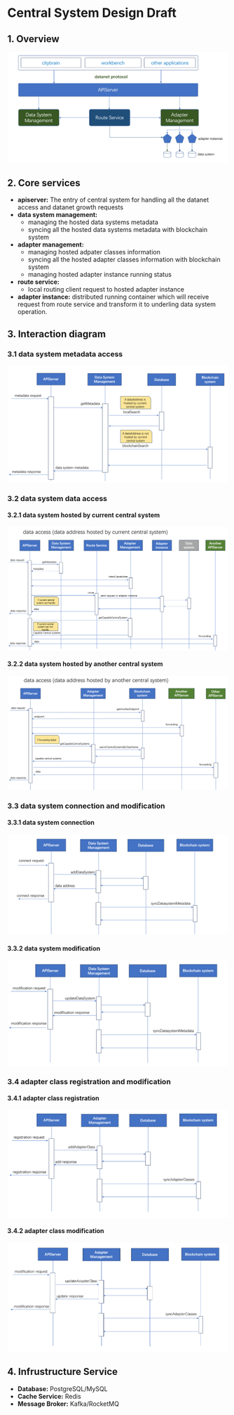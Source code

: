 # Central System Design Draft

## 1. Overview

![Alt text](img/overview.png)

## 2. Core services

* **apiserver:** The entry of central system for handling all the datanet access and datanet growth requests
* **data system management:** 
  * managing the hosted data systems metadata
  * syncing all the hosted data systems metadata with blockchain system
* **adapter management:**
  * managing hosted adpater classes information
  * syncing all the hosted adapter classes information with blockchain system
  * managing hosted adapter instance running status
* **route service:** 
  * local routing client request to hosted adapter instance
* **adapter instance:** distributed running container which will receive request from route service and transform it to underling data system operation.

## 3. Interaction diagram

### 3.1 data system metadata access

![Alt text](img/metadata-access.png)

### 3.2 data system data access
#### 3.2.1 data system hosted by current central system
![Alt text](img/data-access-1.png)

#### 3.2.2 data system hosted by another central system
![Alt text](img/data-access-2.png)

### 3.3 data system connection and modification
#### 3.3.1 data system connection
![Alt text](img/datasystem-connection.png)

#### 3.3.2 data system modification
![Alt text](img/datasystem-modification.png)

### 3.4 adapter class registration and modification
#### 3.4.1 adapter class registration
![Alt text](img/adapterclass-registration.png)

#### 3.4.2 adapter class modification
![Alt text](img/adapterclass-modification.png)


## 4. Infrustructure Service

* **Database:** PostgreSQL/MySQL
* **Cache Service:** Redis
* **Message Broker:** Kafka/RocketMQ